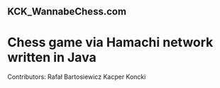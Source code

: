 ## KCK_WannabeChess.com
# Chess game via Hamachi network written in Java
 
  Contributors:
  Rafał Bartosiewicz
  Kacper Koncki
